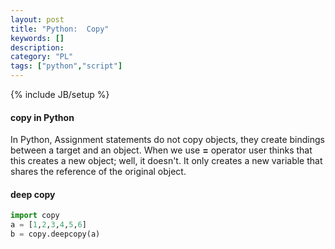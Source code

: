 ```yaml
---
layout: post
title: "Python:  Copy"
keywords: []
description: 
category: "PL"
tags: ["python","script"]
---
```

{% include JB/setup %}

#### copy in Python
In Python, Assignment statements do not copy objects, they create bindings
between a target and an object.  When we use **=** operator user thinks that
this creates a new object; well, it doesn't. It only creates a new  variable
that shares the reference of the original object. 


#### deep copy

```python
import copy
a = [1,2,3,4,5,6]
b = copy.deepcopy(a)
```
